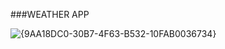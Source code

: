 ###WEATHER APP

![{9AA18DC0-30B7-4F63-B532-10FAB0036734}](https://github.com/user-attachments/assets/76f2bf79-7387-480a-88d0-5e5b3e8b421e)
